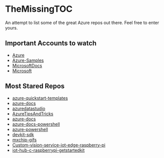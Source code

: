 # TheMissingTOC
An attempt to list some of the great Azure repos out there.
Feel free to enter yours.


## Important Accounts to watch

- [Azure](https://github.com/Azure)
- [Azure-Samples](https://github.com/Azure-Samples)
- [MicrosoftDocs](https://github.com/MicrosoftDocs)
- [Microsoft](https://github.com/microsoft)

## Most Stared Repos

- [azure-quickstart-templates](https://github.com/Azure/azure-quickstart-templates)
- [azure-docs](https://github.com/MicrosoftDocs/azure-docs)
- [azuredatastudio](https://github.com/microsoft/azuredatastudio)
- [AzureTipsAndTricks](https://github.com/microsoft/AzureTipsAndTricks)
- [azure-docs](https://github.com/MicrosoftDocs/azure-docs)
- [azure-docs-powershell](https://github.com/MicrosoftDocs/azure-docs-powershell)
- [azure-powershell](https://github.com/Azure/azure-powershell)
- [devkit-sdk](https://github.com/microsoft/devkit-sdk)
- [mxchip-gifs](https://github.com/Azure-Samples/mxchip-gifs)
- [Custom-vision-service-iot-edge-raspberry-pi](https://github.com/Azure-Samples/Custom-vision-service-iot-edge-raspberry-pi)
- [iot-hub-c-raspberrypi-getstartedkit](https://github.com/Azure-Samples/iot-hub-c-raspberrypi-getstartedkit)
